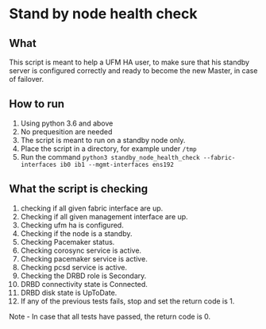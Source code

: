 # Stand by node health check

## What
This script is meant to help a UFM HA user, to make sure that his standby server is configured correctly and ready to become the new Master, in case of failover.

## How to run
1. Using python 3.6 and above
2. No prequesition are needed
3. The script is meant to run on a standby node only.
4. Place the script in a directory, for example under `/tmp`
5. Run the command `python3 standby_node_health_check --fabric-interfaces ib0 ib1 --mgmt-interfaces ens192`

## What the script is checking
1. checking if all given fabric interface are up.
2. Checking if all given management interface are up.
3. Checking ufm ha is configured.
5. Checking if the node is a standby.
6. Checking Pacemaker status.
7. Checking corosync service is active.
8. Checking pacemaker service is active.
9. Checking pcsd service is active.
10. Checking the DRBD role is Secondary.
11. DRBD connectivity state is Connected.
12. DRBD disk state is UpToDate.
13. If any of the previous tests fails, stop and set the return code is 1.

Note - In case that all tests have passed, the return code is 0.
